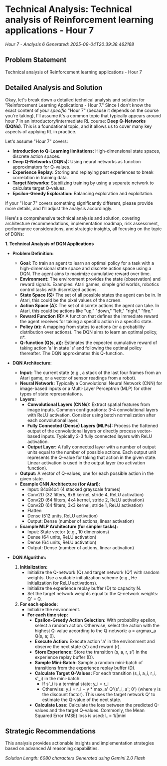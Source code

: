 # Technical Analysis: Technical analysis of Reinforcement learning applications - Hour 7
*Hour 7 - Analysis 6*
*Generated: 2025-09-04T20:39:38.462168*

## Problem Statement
Technical analysis of Reinforcement learning applications - Hour 7

## Detailed Analysis and Solution
Okay, let's break down a detailed technical analysis and solution for "Reinforcement Learning Applications - Hour 7." Since I don't know the exact content of *your specific* "Hour 7" (because it depends on the course you're taking), I'll assume it's a common topic that typically appears around hour 7 in an introductory/intermediate RL course: **Deep Q-Networks (DQNs)**.  This is a foundational topic, and it allows us to cover many key aspects of applying RL in practice.

Let's assume "Hour 7" covers:

*   **Introduction to Q-Learning limitations:** High-dimensional state spaces, discrete action spaces.
*   **Deep Q-Networks (DQNs):**  Using neural networks as function approximators for Q-values.
*   **Experience Replay:** Storing and replaying past experiences to break correlation in training data.
*   **Target Networks:** Stabilizing training by using a separate network to calculate target Q-values.
*   **Epsilon-Greedy Exploration:** Balancing exploration and exploitation.

If your "Hour 7" covers something significantly different, please provide more details, and I'll adjust the analysis accordingly.

Here's a comprehensive technical analysis and solution, covering architecture recommendations, implementation roadmap, risk assessment, performance considerations, and strategic insights, all focusing on the topic of DQNs:

**1. Technical Analysis of DQN Applications**

*   **Problem Definition:**

    *   **Goal:**  To train an agent to learn an optimal policy for a task with a high-dimensional state space and discrete action space using a DQN. The agent aims to maximize cumulative reward over time.
    *   **Environment:**  The environment provides the state (observation) and reward signals.  Examples: Atari games, simple grid worlds, robotics control tasks with discretized actions.
    *   **State Space (S):** The set of all possible states the agent can be in.  In Atari, this could be the pixel values of the screen.
    *   **Action Space (A):**  The set of discrete actions the agent can take.  In Atari, this could be actions like "up," "down," "left," "right," "fire."
    *   **Reward Function (R):**  A function that defines the immediate reward the agent receives for taking a specific action in a specific state.
    *   **Policy (π):**  A mapping from states to actions (or a probability distribution over actions).  The DQN aims to learn an optimal policy, π*.
    *   **Q-function (Q(s, a)):**  Estimates the expected cumulative reward of taking action 'a' in state 's' and following the optimal policy thereafter.  The DQN approximates this Q-function.

*   **DQN Architecture:**

    *   **Input:**  The current state (e.g., a stack of the last four frames from an Atari game, or a vector of sensor readings from a robot).
    *   **Neural Network:**  Typically a Convolutional Neural Network (CNN) for image-based inputs or a Multi-Layer Perceptron (MLP) for other types of state representations.
    *   **Layers:**
        *   **Convolutional Layers (CNNs):** Extract spatial features from image inputs.  Common configurations: 3-4 convolutional layers with ReLU activation.  Consider using batch normalization after each convolutional layer.
        *   **Fully Connected (Dense) Layers (MLPs):**  Process the flattened output of the convolutional layers or directly process vector-based inputs.  Typically 2-3 fully connected layers with ReLU activation.
        *   **Output Layer:**  A fully connected layer with a number of output units equal to the number of possible actions. Each output unit represents the Q-value for taking that action in the given state.  Linear activation is used in the output layer (no activation function).
    *   **Output:**  A vector of Q-values, one for each possible action in the given state.
    *   **Example CNN Architecture (for Atari):**
        *   Input:  84x84x4 (4 stacked grayscale frames)
        *   Conv2D (32 filters, 8x8 kernel, stride 4, ReLU activation)
        *   Conv2D (64 filters, 4x4 kernel, stride 2, ReLU activation)
        *   Conv2D (64 filters, 3x3 kernel, stride 1, ReLU activation)
        *   Flatten
        *   Dense (512 units, ReLU activation)
        *   Output: Dense (number of actions, linear activation)
    *   **Example MLP Architecture (for simpler tasks):**
        *   Input:  State vector (e.g., 10 dimensions)
        *   Dense (64 units, ReLU activation)
        *   Dense (64 units, ReLU activation)
        *   Output: Dense (number of actions, linear activation)

*   **DQN Algorithm:**

    1.  **Initialization:**
        *   Initialize the Q-network (Q) and target network (Q') with random weights.  Use a suitable initialization scheme (e.g., He initialization for ReLU activations).
        *   Initialize the experience replay buffer (D) to capacity N.
        *   Set the target network weights equal to the Q-network weights: Q' = Q.
    2.  **For each episode:**
        *   Initialize the environment.
        *   **For each time step:**
            *   **Epsilon-Greedy Action Selection:** With probability epsilon, select a random action. Otherwise, select the action with the highest Q-value according to the Q-network:  a = argmax_a Q(s, a; θ).
            *   **Execute Action:** Execute action 'a' in the environment and observe the next state (s') and reward (r).
            *   **Store Experience:** Store the transition (s, a, r, s') in the experience replay buffer (D).
            *   **Sample Mini-Batch:** Sample a random mini-batch of transitions from the experience replay buffer (D).
            *   **Calculate Target Q-Values:** For each transition (s_i, a_i, r_i, s'_i) in the mini-batch:
                *   If s'_i is a terminal state:  y_i = r_i
                *   Otherwise: y_i = r_i + γ * max_a' Q'(s'_i, a'; θ')  (where γ is the discount factor).  This uses the target network Q' to estimate the Q-value of the next state.
            *   **Calculate Loss:** Calculate the loss between the predicted Q-values and the target Q-values.  Commonly, the Mean Squared Error (MSE) loss is used: L = 1/|mini

## Strategic Recommendations
This analysis provides actionable insights and implementation strategies
based on advanced AI reasoning capabilities.

*Solution Length: 6080 characters*
*Generated using Gemini 2.0 Flash*
